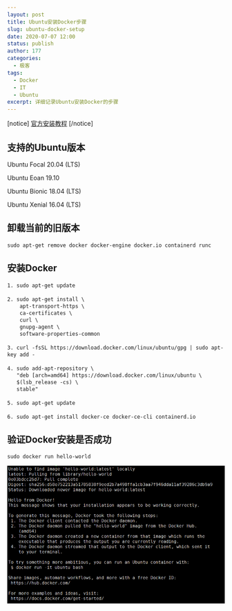 ```yaml
---
layout: post
title: Ubuntu安装Docker步骤
slug: ubuntu-docker-setup
date: 2020-07-07 12:00
status: publish
author: 177
categories: 
  - 极客
tags:
  - Docker
  - IT
  - Ubuntu
excerpt: 详细记录Ubuntu安装Docker的步骤
---
```


[notice] [官方安装教程](https://docs.docker.com/engine/install/ubuntu/) [/notice]

## 支持的Ubuntu版本

Ubuntu Focal 20.04 (LTS)

Ubuntu Eoan 19.10

Ubuntu Bionic 18.04 (LTS)

Ubuntu Xenial 16.04 (LTS)

## 卸载当前的旧版本

```
sudo apt-get remove docker docker-engine docker.io containerd runc
```

## 安装Docker

```
1. sudo apt-get update

2. sudo apt-get install \
    apt-transport-https \
    ca-certificates \
    curl \
    gnupg-agent \
    software-properties-common

3. curl -fsSL https://download.docker.com/linux/ubuntu/gpg | sudo apt-key add -

4. sudo add-apt-repository \
   "deb [arch=amd64] https://download.docker.com/linux/ubuntu \
   $(lsb_release -cs) \
   stable"

5. sudo apt-get update

6. sudo apt-get install docker-ce docker-ce-cli containerd.io
```

## 验证Docker安装是否成功

```
sudo docker run hello-world
```
![ubuntu-docker-setup-001.png](./assets/ubuntu-docker-setup-001.png)

